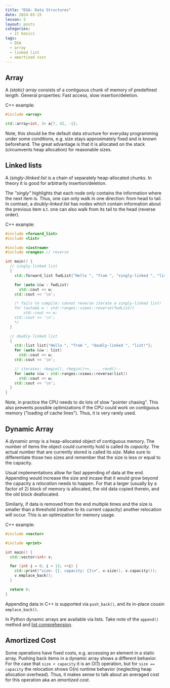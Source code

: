 ```yaml
---
title: "DSA: Data Structures"
date: 2024-03-15
lesson: 2
layout: posts
categories:
  - it basics
tags:
  - DSA
  - array
  - linked list
  - amortized cost
---
```


## Array

A _(static) array_ consists of a contiguous chunk of memory of predefined length.
General properties: Fast access, slow insertion/deletion.

C++ example:
```C++
#include <array>

std::array<int, 3> a{7, 42, -1};
```

Note, this should be the default data structure for everyday programming under some conditions, e.g. size stays approximately fixed and is known beforehand.
The great advantage is that it is allocated on the stack (circumvents heap allocation) for reasonable sizes.

## Linked lists

A _(singly-)linked list_ is a chain of separately heap-allocated chunks.
In theory it is good for arbitrarily insertion/deletion.

The _"singly"_ highlights that each node only contains the information where the next item is.
Thus, one can only walk in one direction: from head to tail.
In contrast, a _doubly-linked list_ has nodes which contain information about the previous item s.t. one can also walk from its tail to the head (reverse order).

C++ example:
```cpp
#include <forward_list>
#include <list>

#include <iostream>
#include <ranges> // reverse

int main() {
  // singly-linked list
  {
    std::forward_list fwdList{"Hello ", "from ", "singly-linked ", "list!"};

    for (auto &&w : fwdList)
      std::cout << w;
    std::cout << '\n';

    /* fails to compile: cannot reverse iterate a singly-linked list!
    for (auto&& w : std::ranges::views::reverse(fwdList))
        std::cout << w;
    std::cout << '\n';
    */
  }

  // doubly-linked list
  {
    std::list list{"Hello ", "from ", "doubly-linked ", "list!"};
    for (auto &&w : list)
      std::cout << w;
    std::cout << '\n';

    // iterates: rbegin(), rbegin()++, .., rend()--
    for (auto &&w : std::ranges::views::reverse(list))
      std::cout << w;
    std::cout << '\n';
  }
}
```

Note, in practice the CPU needs to do lots of slow "pointer chasing".
This also prevents possible optimizations if the CPU could work on contiguous memory ("loading of cache lines").
Thus, it is very rarely used.

## Dynamic Array

A _dynamic array_ is a heap-allocated object of contiguous memory.
The number of items the object could currently hold is called its _capacity_.
The actual number that are currently stored is called its _size_.
Make sure to differentiate those two sizes and remember that the size is less or equal to the capacity.

Usual implementations allow for fast appending of data at the end.
Appending would increase the size and incase that it would grow beyond the capacity a _relocation_ needs to happen.
For that a larger (usually by a factor of 2) block of memory is allocated, the old data copied therein, and the old block deallocated.

Similarly, if data is removed from the end multiple times and the size is smaller than a threshold (relative to its current capacity) another relocation will occur.
This is an optimization for memory usage.

C++ example:
```cpp
#include <vector>

#include <print>

int main() {
  std::vector<int> v;

  for (int i = 0; i < 13; ++i) {
    std::print("size: {}, capacity: {}\n", v.size(), v.capacity());
    v.emplace_back();
  }

  return 0;
}
```
Appending data in C++ is supported via `push_back()`, and its in-place cousin `emplace_back()`.

In Python dynamic arrays are available via lists.
Take note of the `append()` method and [list comprehension](https://docs.python.org/3/tutorial/datastructures.html#list-comprehensions).

## Amortized Cost

Some operations have fixed costs, e.g. accessing an element in a static array.
Pushing back items in a dynamic array shows a different behavior.
For the case that `size < capacity` it is an O(1) operation, but for `size == capacity` the relocation shows O(n) runtime behavior (neglecting heap allocation overhead).
Thus, it makes sense to talk about an averaged cost for this operation aka an _amortized cost_.



